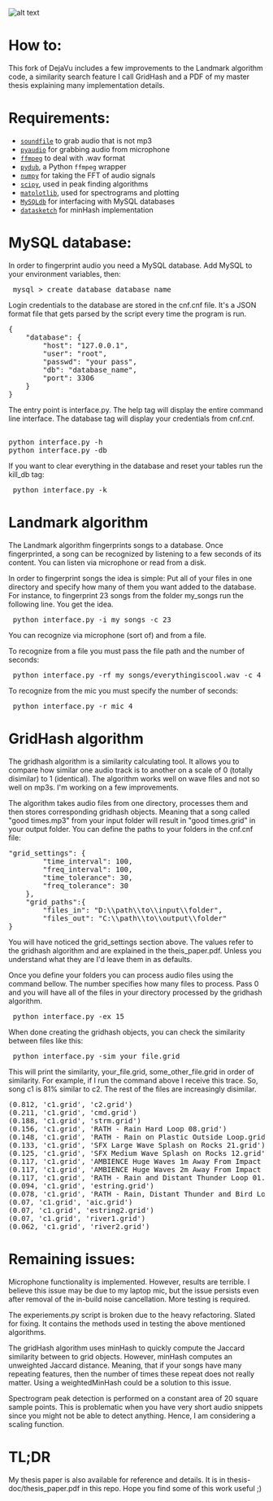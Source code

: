 ![alt text](https://imgs.xkcd.com/comics/silence_2x.png)

# How to:

This fork of DejaVu includes a few improvements to the Landmark algorithm code, a similarity search feature I call GridHash and a PDF of my master thesis explaining many implementation details.

# Requirements:

* [`soundfile`](https://pypi.org/project/SoundFile/) to grab audio that is not mp3
* [`pyaudio`](http://people.csail.mit.edu/hubert/pyaudio/) for grabbing audio from microphone
* [`ffmpeg`](https://github.com/FFmpeg/FFmpeg) to deal with .wav format
* [`pydub`](http://pydub.com/), a Python `ffmpeg` wrapper
* [`numpy`](http://www.numpy.org/) for taking the FFT of audio signals
* [`scipy`](http://www.scipy.org/), used in peak finding algorithms
* [`matplotlib`](http://matplotlib.org/), used for spectrograms and plotting
* [`MySQLdb`](http://mysql-python.sourceforge.net/MySQLdb.html) for interfacing with MySQL databases
* [`datasketch`](https://github.com/ekzhu/datasketch) for minHash implementation

# MySQL database:

In order to fingerprint audio you need a MySQL database. Add MySQL to your environment variables, then:
<pre> mysql > create database database_name </pre>

Login credentials to the database are stored in the cnf.cnf file. It's a JSON format file that gets parsed by the script every time the program is run.

<pre>
{
    "database": {
        "host": "127.0.0.1",
        "user": "root",
        "passwd": "your pass",
        "db": "database_name",
        "port": 3306
    }
}
</pre>

The entry point is interface.py. The help tag will display the entire command line interface. The database tag will display your credentials from cnf.cnf.
<pre> 
python interface.py -h
python interface.py -db
</pre>

If you want to clear everything in the database and reset your tables run the kill_db tag:

<pre> python interface.py -k </pre>

# Landmark algorithm

The Landmark algorithm fingerprints songs to a database. Once fingerprinted, a song can be recognized by listening to a few seconds of its content. You can listen via microphone or read from a disk.

In order to fingerprint songs the idea is simple: Put all of your files in one directory and specify how many of them you want added to the database. For instance, to fingerprint 23 songs from the folder my_songs run the following line. You get the idea.

<pre> python interface.py -i my_songs -c 23 </pre>

You can recognize via microphone (sort of) and from a file. 

To recognize from a file you must pass the file path and the number of seconds:
<pre> python interface.py -rf my_songs/everythingiscool.wav -c 4 </pre>

To recognize from the mic you must specify the number of seconds:
<pre> python interface.py -r mic 4 </pre>

# GridHash algorithm

The gridhash algorithm is a similarity calculating tool. It allows you to compare how similar one audio track is to another on a scale of 0 (totally disimilar) to 1 (identical). The algorithm works well on wave files and not so well on mp3s. I'm working on a few improvements.

The algorithm takes audio files from one directory, processes them and then stores corresponding gridhash objects. Meaning that a song called "good times.mp3" from your input folder will result in "good times.grid" in your output folder. You can define the paths to your folders in the cnf.cnf file:

<pre>
"grid_settings": {
        "time_interval": 100,
        "freq_interval": 100,
        "time_tolerance": 30,
        "freq_tolerance": 30
    },
    "grid_paths":{
        "files_in": "D:\\path\\to\\input\\folder",
        "files_out": "C:\\path\\to\\output\\folder"
}
</pre>

You will have noticed the grid_settings section above. The values refer to the gridhash algorithm and are explained in the theis_paper.pdf. Unless you understand what they are I'd leave them in as defaults.

Once you define your folders you can process audio files using the command bellow. The number specifies how many files to process. Pass 0 and you will have all of the files in your directory processed by the gridhash algorithm.

<pre> python interface.py -ex 15 </pre>

When done creating the gridhash objects, you can check the similarity between files like this:

<pre> python interface.py -sim your_file.grid </pre>

This will print the similarity, your_file.grid, some_other_file.grid in order of similarity. For example, if I run the command above I receive this trace. So, song c1 is 81% similar to c2. The rest of the files are increasingly disimilar.
<pre>
(0.812, 'c1.grid', 'c2.grid')
(0.211, 'c1.grid', 'cmd.grid')
(0.188, 'c1.grid', 'strm.grid')
(0.156, 'c1.grid', 'RATH - Rain Hard Loop 08.grid')
(0.148, 'c1.grid', 'RATH - Rain on Plastic Outside Loop.grid')
(0.133, 'c1.grid', 'SFX Large Wave Splash on Rocks 21.grid')
(0.125, 'c1.grid', 'SFX Medium Wave Splash on Rocks 12.grid')
(0.117, 'c1.grid', 'AMBIENCE Huge Waves 1m Away From Impact Point 2.grid')
(0.117, 'c1.grid', 'AMBIENCE Huge Waves 2m Away From Impact Point 1.grid')
(0.117, 'c1.grid', 'RATH - Rain and Distant Thunder Loop 01.grid')
(0.094, 'c1.grid', 'estring.grid')
(0.078, 'c1.grid', 'RATH - Rain, Distant Thunder and Bird Loop.grid')
(0.07, 'c1.grid', 'aic.grid')
(0.07, 'c1.grid', 'estring2.grid')
(0.07, 'c1.grid', 'river1.grid')
(0.062, 'c1.grid', 'river2.grid')
</pre>

# Remaining issues:

Microphone functionality is implemented. However, results are terrible. I believe this issue may be due to my laptop mic, but the issue persists even after removal of the in-build noise cancellation. More testing is required.

The experiements.py script is broken due to the heavy refactoring. Slated for fixing. It contains the methods used in testing the above mentioned algorithms.

The gridHash algorithm uses minHash to quickly compute the Jaccard similarity between to grid objects. However, minHash computes an unweighted Jaccard distance. Meaning, that if your songs have many repeating features, then the number of times these repeat does not really matter. Using a weightedMinHash could be a solution to this issue.

Spectrogram peak detection is performed on a constant area of 20 square sample points. This is problematic when you have very short audio snippets since you might not be able to detect anything. Hence, I am considering a scaling function.

# TL;DR

My thesis paper is also available for reference and details. It is in thesis-doc/thesis_paper.pdf in this repo. Hope you find some of this work useful ;)
